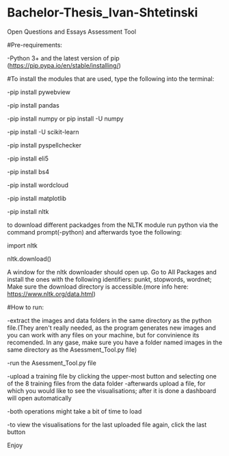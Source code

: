 # Bachelor-Thesis_Ivan-Shtetinski
Open Questions and Essays Assessment Tool

#Pre-requirements:

-Python 3+ and the latest version of pip (https://pip.pypa.io/en/stable/installing/)

#To install the modules that are used, type the following into the terminal:

-pip install pywebview

-pip install pandas

-pip install numpy or pip install -U numpy

-pip install -U scikit-learn

-pip install pyspellchecker

-pip install eli5

-pip install bs4

-pip install wordcloud

-pip install matplotlib

-pip install nltk

to download different packadges from the NLTK module run python via the command prompt(-python) and afterwards tyoe the following:

  import nltk
  
  nltk.download()
  
  A window for the nltk downloader should open up. Go to All Packages and install the ones with the following identifiers: punkt, stopwords, wordnet; Make sure the download directory is accessible.(more info here: https://www.nltk.org/data.html)

#How to run:

-extract the images and data folders in the same directory as the python file.(They aren't really needed, as the program generates new images and you can work with any files on your machine, but for convinience its recomended. In any gase, make sure you have a folder named images in the same directory as the Asessment_Tool.py file)

-run the Asessment_Tool.py file

-upload a training file by clicking the upper-most button and selecting one of the 8 training files from the data folder
-afterwards upload a file, for which you would like to see the visualisations; after it is done a dashboard will open automatically

-both operations might take a bit of time to load

-to view the visualisations for the last uploaded file again, click the last button

Enjoy


